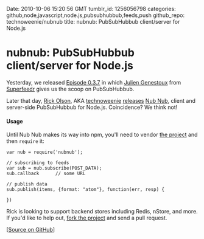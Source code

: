 Date: 2010-10-06 15:20:56 GMT
tumblr_id: 1256056798
categories: github,node,javascript,node.js,pubsubhubbub,feeds,push
github_repo: technoweenie/nubnub
title: nubnub: PubSubHubbub client/server for Node.js

# nubnub: PubSubHubbub client/server for Node.js

Yesterday, we released [Episode 0.3.7](http://lg.gd/037) in which [Julien Genestoux](http://twitter.com/julien51) from [Superfeedr](http://superfeedr.com) gives us the scoop on PubSubHubbub.

Later that day, [Rick Olson](http://techno-weenie.net/), AKA [technoweenie](http://github.com/technoweenie) [releases](http://techno-weenie.net/2010/10/5/nub-nub/) [Nub Nub](http://github.com/technoweenie/nubnub), client and server-side PubSubHubbub for Node.js. Coincidence? We think not!

#### Usage

Until Nub Nub makes its way into npm, you'll need to vendor [the project](http://github.com/technoweenie/nubnub) and then `require` it:

    var nub = require('nubnub');
    
    // subscribing to feeds
    var sub = nub.subscribe(POST_DATA);
    sub.callback      // some URL
    
    // publish data 
    sub.publish(items, {format: "atom"}, function(err, resp) {

    })

Rick is looking to support backend stores including Redis, nStore, and more. If you'd like to help out, [fork the project](http://github.com/technoweenie/nubnub#fork_box) and send a pull request.


[[Source on GitHub](http://github.com/technoweenie/nubnub)]

